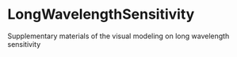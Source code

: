 # LongWavelengthSensitivity
 Supplementary materials of the visual modeling on long wavelength sensitivity
